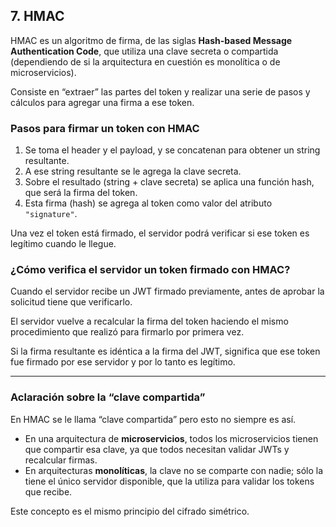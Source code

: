 ## 7. HMAC

HMAC es un algoritmo de firma, de las siglas **Hash-based Message Authentication Code**, que utiliza una clave secreta o compartida (dependiendo de si la arquitectura en cuestión es monolítica o de microservicios).

Consiste en “extraer” las partes del token y realizar una serie de pasos y cálculos para agregar una firma a ese token.

### Pasos para firmar un token con HMAC

1. Se toma el header y el payload, y se concatenan para obtener un string resultante.  
2. A ese string resultante se le agrega la clave secreta.  
3. Sobre el resultado (string + clave secreta) se aplica una función hash, que será la firma del token.  
4. Esta firma (hash) se agrega al token como valor del atributo `"signature"`.

Una vez el token está firmado, el servidor podrá verificar si ese token es legítimo cuando le llegue.

### ¿Cómo verifica el servidor un token firmado con HMAC?

Cuando el servidor recibe un JWT firmado previamente, antes de aprobar la solicitud tiene que verificarlo.

El servidor vuelve a recalcular la firma del token haciendo el mismo procedimiento que realizó para firmarlo por primera vez.

Si la firma resultante es idéntica a la firma del JWT, significa que ese token fue firmado por ese servidor y por lo tanto es legítimo.

---

### Aclaración sobre la “clave compartida”

En HMAC se le llama “clave compartida” pero esto no siempre es así.

- En una arquitectura de **microservicios**, todos los microservicios tienen que compartir esa clave, ya que todos necesitan validar JWTs y recalcular firmas.  
- En arquitecturas **monolíticas**, la clave no se comparte con nadie; sólo la tiene el único servidor disponible, que la utiliza para validar los tokens que recibe.

Este concepto es el mismo principio del cifrado simétrico.
